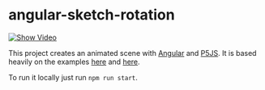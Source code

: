 # angular-sketch-rotation

[![Show Video](https://user-images.githubusercontent.com/8390232/156061927-7149f330-ca69-475a-a348-29970c6fa595.png)](https://www.youtube.com/watch?v=nrouXuAuPvU)

This project creates an animated scene with [Angular](https://angular.io/) and [P5JS](https://p5js.org/). It is based heavily on the examples [here](https://editor.p5js.org/icm/sketches/BJKWv5Tn) and [here](https://github.com/andrewevans0102/angular-sketchpad).

To run it locally just run `npm run start`.
